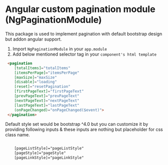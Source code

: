 # Angular custom pagination module (NgPaginationModule)

This package is used to implement pagination with default bootstrap design but addon angular support.

1. Import `NgPaginationModule` in your `app.module`
2. Add below mentioned selector tag in your `component's html template`

```html
 <pagination
	[totalItems]="totalItems"
	[itemsPerPage]="itemsPerPage"
	[maxSize]="maxSize"
	[disable]="loading"
	[reset]="resetPagination"
	[firstPageText]="firstPageText"
	[prevPageText]="prevPageText"
	[nextPageText]="nextPageText"
	[lastPageText]="lastPageText"
	(onPageChanged)="onPageChanged($event)">
 </pagination>
```
Default style set would be bootstrap ^4.0 but you can customize it by providing following inputs & these inputs are nothing but placeholder for css class name.

```html

	[pageListStyle]="pageListStyle"
	[pageStyle]="pageStyle"
	[pageLinkStyle]="pageLinkStyle"

```